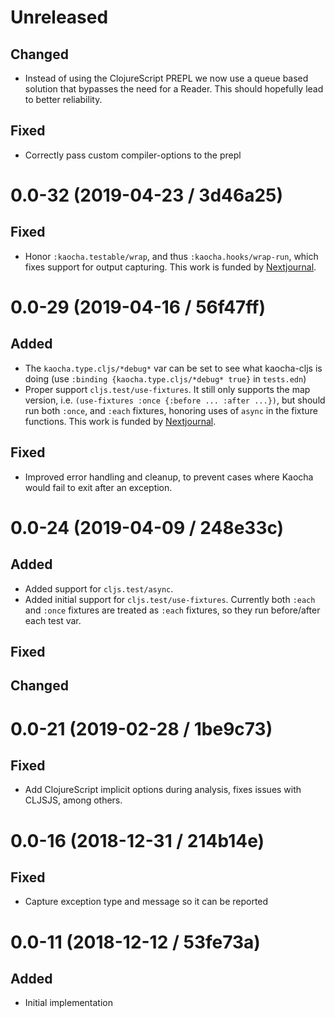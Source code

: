 # Unreleased

## Changed

- Instead of using the ClojureScript PREPL we now use a queue based solution
  that bypasses the need for a Reader. This should hopefully lead to better
  reliability.

## Fixed

- Correctly pass custom compiler-options to the prepl

# 0.0-32 (2019-04-23 / 3d46a25)

## Fixed

- Honor `:kaocha.testable/wrap`, and thus `:kaocha.hooks/wrap-run`, which fixes
  support for output capturing. This work is funded by
  [Nextjournal](https://nextjournal.com/).

# 0.0-29 (2019-04-16 / 56f47ff)

## Added

- The `kaocha.type.cljs/*debug*` var can be set to see what kaocha-cljs is doing
  (use `:binding {kaocha.type.cljs/*debug* true}` in `tests.edn`)
- Proper support `cljs.test/use-fixtures`. It still only supports the map
  version, i.e. `(use-fixtures :once {:before ... :after ...})`, but should run
  both `:once`, and `:each` fixtures, honoring uses of `async` in the fixture
  functions. This work is funded by [Nextjournal](https://nextjournal.com/).

## Fixed

- Improved error handling and cleanup, to prevent cases where Kaocha would fail
  to exit after an exception.

# 0.0-24 (2019-04-09 / 248e33c)

## Added

- Added support for `cljs.test/async`.
- Added initial support for `cljs.test/use-fixtures`. Currently both `:each` and `:once` fixtures are treated as `:each` fixtures, so they run before/after each test var.

## Fixed

## Changed

# 0.0-21 (2019-02-28 / 1be9c73)

## Fixed

- Add ClojureScript implicit options during analysis, fixes issues with CLJSJS,
  among others.

# 0.0-16 (2018-12-31 / 214b14e)

## Fixed

- Capture exception type and message so it can be reported

# 0.0-11 (2018-12-12 / 53fe73a)

## Added

- Initial implementation
